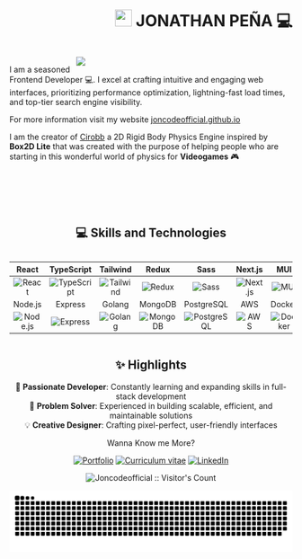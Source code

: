 <div align="right">

# <img src="https://raw.githubusercontent.com/MartinHeinz/MartinHeinz/master/wave.gif" width="30px" height="30px"> JONATHAN PEÑA 💻 

</div>

<br />

<img width="385" height="auto" align="right" src="/animation.gif">

I am a seasoned Frontend Developer 💻. I excel at crafting intuitive and engaging web interfaces, prioritizing performance optimization, lightning-fast load times, and top-tier search engine visibility.

For more information visit my website <a href="https://joncodeofficial.github.io" target="_blank" rel="noopener">joncodeofficial.github.io</a>

I am the creator of <a href="https://github.com/joncodeofficial/Cirobb" target="_blank" rel="noopener">Cirobb</a> a 2D Rigid Body Physics Engine inspired by **Box2D Lite** that was created with the purpose of helping people who are starting 
in this wonderful world of physics for **Videogames** 🎮

<br />

## 

<br />

<div align="center">
    
## 💻 Skills and Technologies 

<div style="overflow-x: auto;">
  
| React | TypeScript | Tailwind | Redux | Sass | Next.js | MUI | Figma |
|:---:|:---:|:---:|:---:|:---:|:---:|:---:|:---:|
| <img src="https://skillicons.dev/icons?i=react" width="32" height="32" alt="React"> | <img src="https://skillicons.dev/icons?i=typescript" width="32" height="32" alt="TypeScript"> | <img src="https://skillicons.dev/icons?i=tailwind" width="32" height="32" alt="Tailwind"> | <img src="https://skillicons.dev/icons?i=redux" width="32" height="32" alt="Redux"> | <img src="https://skillicons.dev/icons?i=sass" width="32" height="32" alt="Sass"> | <img src="https://skillicons.dev/icons?i=nextjs" width="32" height="32" alt="Next.js"> | <img src="https://skillicons.dev/icons?i=materialui" width="32" height="32" alt="MUI"> | <img src="https://skillicons.dev/icons?i=figma" width="32" height="32" alt="Figma"> |
| Node.js | Express | Golang | MongoDB | PostgreSQL | AWS | Docker | Git |
| <img src="https://skillicons.dev/icons?i=nodejs" width="32" height="32" alt="Node.js"> | <img src="https://skillicons.dev/icons?i=express" width="32" height="32" alt="Express"> | <img src="https://skillicons.dev/icons?i=go" width="32" height="32" alt="Golang"> | <img src="https://skillicons.dev/icons?i=mongodb" width="32" height="32" alt="MongoDB"> | <img src="https://skillicons.dev/icons?i=postgres" width="32" height="32" alt="PostgreSQL"> | <img src="https://skillicons.dev/icons?i=aws" width="32" height="32" alt="AWS"> | <img src="https://skillicons.dev/icons?i=docker" width="32" height="32" alt="Docker"> | <img src="https://skillicons.dev/icons?i=git" width="32" height="32" alt="Git"> |

</div>


## ✨ Highlights 
🚀 **Passionate Developer**: Constantly learning and expanding skills in full-stack development  
🔧 **Problem Solver**: Experienced in building scalable, efficient, and maintainable solutions  
💡 **Creative Designer**: Crafting pixel-perfect, user-friendly interfaces  

</div>

<p align="center">Wanna Know me More?</p>

<p align="center">
 
<a href="https://joncodeofficial.github.io/" target="_blank">
<img src="https://img.shields.io/badge/Portfolio-blue?style=for-the-badge&logo=html5&logoColor=orange" alt="Portfolio" /></a> 

<a href="https://cv.joncode.workers.dev/" target="_blank">
<img src="https://img.shields.io/badge/curriculum-007EC6?logo=readdotcv&style=for-the-badge" alt="Curriculum vitae" /></a>  

<a href="https://www.linkedin.com/in/joncode" target="_blank">
<img src="https://img.shields.io/badge/LinkedIn-0077B5?style=for-the-badge&logo=linkedin&logoColor=white" alt="LinkedIn"/></a>
    
<p align="center"><img src="https://visitor-badge.laobi.icu/badge?page_id=joncodeofficial.joncodeofficial" alt="Joncodeofficial :: Visitor's Count" /></p>
    
</p>

<p align="center">
    <img src="https://raw.githubusercontent.com/platane/snk/output/github-contribution-grid-snake-dark.svg" alt="Snake Commit"/>
</p>

